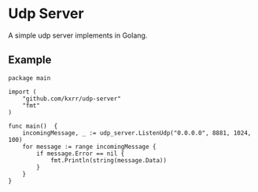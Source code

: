 # Udp Server

A simple udp server implements in Golang.


## Example


```golang
package main

import (
	"github.com/kxrr/udp-server"
	"fmt"
)

func main()  {
	incomingMessage, _ := udp_server.ListenUdp("0.0.0.0", 8881, 1024, 100)
	for message := range incomingMessage {
		if message.Error == nil {
			fmt.Println(string(message.Data))
		}
	}
}
```
